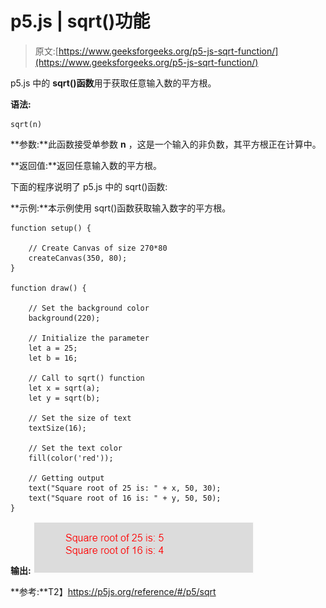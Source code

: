 # p5.js | sqrt()功能

> 原文:[https://www.geeksforgeeks.org/p5-js-sqrt-function/](https://www.geeksforgeeks.org/p5-js-sqrt-function/)

p5.js 中的 **sqrt()函数**用于获取任意输入数的平方根。

**语法:**

```
sqrt(n)
```

**参数:**此函数接受单参数 **n** ，这是一个输入的非负数，其平方根正在计算中。

**返回值:**返回任意输入数的平方根。

下面的程序说明了 p5.js 中的 sqrt()函数:

**示例:**本示例使用 sqrt()函数获取输入数字的平方根。

```
function setup() { 

    // Create Canvas of size 270*80 
    createCanvas(350, 80); 
} 

function draw() { 

    // Set the background color 
    background(220); 

    // Initialize the parameter 
    let a = 25; 
    let b = 16; 

    // Call to sqrt() function 
    let x = sqrt(a);
    let y = sqrt(b); 

    // Set the size of text 
    textSize(16); 

    // Set the text color 
    fill(color('red')); 

    // Getting output
    text("Square root of 25 is: " + x, 50, 30);
    text("Square root of 16 is: " + y, 50, 50); 
} 
```

**输出:**
![](img/10ecb2fa5332bc9f94ddbfe79d9c31ae.png)

**参考:**T2】https://p5js.org/reference/#/p5/sqrt